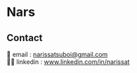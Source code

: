 # Nars 

## Contact
📮 email : <narissatsuboi@gmail.com>           
🤝🏻 linkedin : www.linkedin.com/in/narissat
